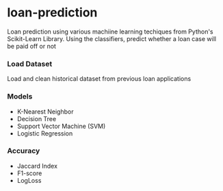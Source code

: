 # loan-prediction

Loan prediction using various machiine learning techiques from Python's Scikit-Learn Library.
Using the classifiers, predict whether a loan case will be paid off or not

### Load Dataset
Load and clean historical dataset from previous loan applications

### Models
* K-Nearest Neighbor
* Decision Tree
* Support Vector Machine (SVM)
* Logistic Regression

### Accuracy
* Jaccard Index
* F1-score
* LogLoss

